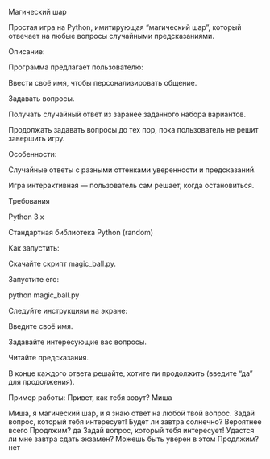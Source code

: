 Магический шар

Простая игра на Python, имитирующая “магический шар”, который отвечает на любые вопросы случайными предсказаниями.

Описание:

Программа предлагает пользователю:

Ввести своё имя, чтобы персонализировать общение.

Задавать вопросы.

Получать случайный ответ из заранее заданного набора вариантов.

Продолжать задавать вопросы до тех пор, пока пользователь не решит завершить игру.

Особенности:

Случайные ответы с разными оттенками уверенности и предсказаний.

Игра интерактивная — пользователь сам решает, когда остановиться.

Требования

Python 3.x

Стандартная библиотека Python (random)

Как запустить:

Скачайте скрипт magic_ball.py.

Запустите его:

python magic_ball.py


Следуйте инструкциям на экране:

Введите своё имя.

Задавайте интересующие вас вопросы.

Читайте предсказания.

В конце каждого ответа решайте, хотите ли продолжить (введите “да” для продолжения).

Пример работы:
Привет, как тебя зовут?
Миша

Миша, я магический шар, и я знаю ответ на любой твой вопрос.
Задай вопрос, который тебя интересует!
Будет ли завтра солнечно?
Вероятнее всего
Продлжим?
да
Задай вопрос, который тебя интересует!
Удастся ли мне завтра сдать экзамен?
Можешь быть уверен в этом
Продлжим?
нет
